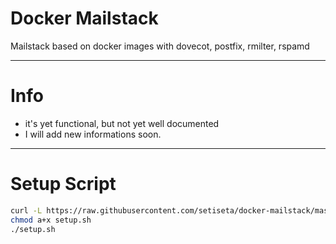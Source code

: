 Docker Mailstack
====

Mailstack based on docker images with dovecot, postfix, rmilter, rspamd

---
Info
===
- it's yet functional, but not yet well documented
- I will add new informations soon.

---
Setup Script
===

```bash
curl -L https://raw.githubusercontent.com/setiseta/docker-mailstack/master/setup.sh -o setup.sh
chmod a+x setup.sh
./setup.sh
```
